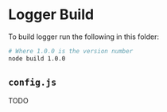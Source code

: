 # Logger Build

To build logger run the following in this folder:

```bash
# Where 1.0.0 is the version number
node build 1.0.0
```

## `config.js`

TODO
